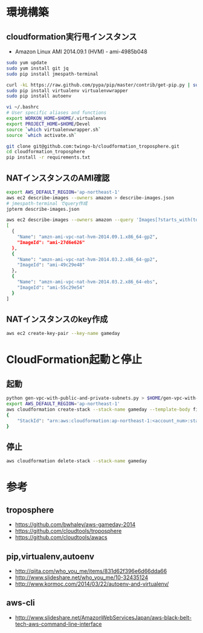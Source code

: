 # 環境構築
## cloudformation実行甩インスタンス
- Amazon Linux AMI 2014.09.1 (HVM) - ami-4985b048

```bash
sudo yum update
sudo yum install git jq
sudo pip install jmespath-terminal

curl -kL https://raw.github.com/pypa/pip/master/contrib/get-pip.py | sudo python
sudo pip install virtualenv virtualenvwrapper
sudo pip install autoenv

vi ~/.bashrc
# User specific aliases and functions
export WORKON_HOME=$HOME/.virtualenvs
export PROJECT_HOME=$HOME/Devel
source `which virtualenvwrapper.sh`
source `which activate.sh`

git clone git@github.com:twingo-b/cloudformation_troposphere.git
cd cloudformation_troposphere
pip install -r requirements.txt
```

## NATインスタンスのAMI確認

```bash
export AWS_DEFAULT_REGION='ap-northeast-1'
aws ec2 describe-images --owners amazon > describe-images.json
# jmespath-terminal でquery作成
jpterm describe-images.json

aws ec2 describe-images --owners amazon --query 'Images[?starts_with(to_string(Name),`amzn-ami-vpc-nat-hvm`) == `true`].{Name:Name,ImageId:ImageId}' | jq .
[
  {
    "Name": "amzn-ami-vpc-nat-hvm-2014.09.1.x86_64-gp2",
    "ImageId": "ami-27d6e626"
  },
  {
    "Name": "amzn-ami-vpc-nat-hvm-2014.03.2.x86_64-gp2",
    "ImageId": "ami-49c29e48"
  },
  {
    "Name": "amzn-ami-vpc-nat-hvm-2014.03.2.x86_64-ebs",
    "ImageId": "ami-55c29e54"
  }
]
```

## NATインスタンスのkey作成

```bash
aws ec2 create-key-pair --key-name gameday
```

# CloudFormation起動と停止
## 起動

```bash
python gen-vpc-with-public-and-private-subnets.py > $HOME/gen-vpc-with-public-and-private-subnets.json
export AWS_DEFAULT_REGION='ap-northeast-1'
aws cloudformation create-stack --stack-name gameday --template-body file:////home//ec2-user//gen-vpc-with-public-and-private-subnets.json
{
    "StackId": "arn:aws:cloudformation:ap-northeast-1:<account_num>:stack/gameday/9e210a00-7ddc-11e4-a549-5088487c4896"
}
```

## 停止
```bash
aws cloudformation delete-stack --stack-name gameday
```

# 参考
## troposphere
 - https://github.com/bwhaley/aws-gameday-2014
 - https://github.com/cloudtools/troposphere
 - https://github.com/cloudtools/awacs

## pip,virtualenv,autoenv
 - http://qiita.com/who_you_me/items/831d62f396e6d66dda66
 - http://www.slideshare.net/who_you_me/10-32435124
 - http://www.kormoc.com/2014/03/22/autoenv-and-virtualenv/

## aws-cli
 - http://www.slideshare.net/AmazonWebServicesJapan/aws-black-belt-tech-aws-command-line-interface

